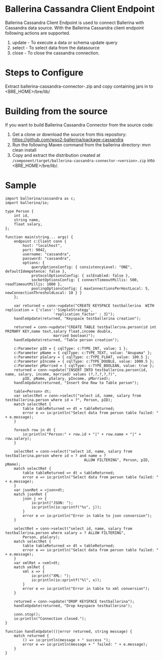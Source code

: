 # Ballerina Cassandra Client Endpoint

Ballerina Cassandra Client Endpoint is used to connect Ballerina with Cassandra data source. With the Ballerina Cassandra client endpoint following actions are supported.

1. update - To execute a data or schema update query
2. select - To select data from the datasource
3. close - To close the cassandra connection.

Steps to Configure
==================================

Extract ballerina-cassandra-connector-<version>.zip and copy containing jars in to <BRE_HOME>/bre/lib/

Building from the source
==================================
If you want to build Ballerina Cassandra Connector from the source code:

1. Get a clone or download the source from this repository:
    https://github.com/wso2-ballerina/package-cassandra
2. Run the following Maven command from the ballerina directory: 
    mvn clean install
3. Copy and extract the distribution created at `/component/target/ballerina-cassandra-connector-<version>.zip`  into <BRE_HOME>/bre/lib/.

Sample
==================================

```ballerina
import ballerina/cassandra as c;
import ballerina/io;

type Person {
    int id,
    string name,
    float salary,
};

function main(string... args) {
    endpoint c:Client conn {
        host: "localhost",
        port: 9042,
        username: "cassandra",
        password: "cassandra",
        options: {
            queryOptionsConfig: { consistencyLevel: "ONE", defaultIdempotence: false },
            protocolOptionsConfig: { sslEnabled: false },
            socketOptionsConfig: { connectTimeoutMillis: 500, readTimeoutMillis: 1000 },
            poolingOptionsConfig: { maxConnectionsPerHostLocal: 5, newConnectionThresholdLocal: 10 } }
    };

    var returned = conn->update("CREATE KEYSPACE testballerina  WITH replication = {'class':'SimpleStrategy',
                      'replication_factor' : 3}");
    handleUpdate(returned, "Keyspace testballerina creation");

    returned = conn->update("CREATE TABLE testballerina.person(id int PRIMARY KEY,name text,salary float,income double,
                      married boolean)");
    handleUpdate(returned, "Table person creation");

    c:Parameter pID = { cqlType: c:TYPE_INT, value: 1 };
    c:Parameter pName = { cqlType: c:TYPE_TEXT, value: "Anupama" };
    c:Parameter pSalary = { cqlType: c:TYPE_FLOAT, value: 100.5 };
    c:Parameter pIncome = { cqlType: c:TYPE_DOUBLE, value: 1000.5 };
    c:Parameter pMarried = { cqlType: c:TYPE_BOOLEAN, value: true };
    returned = conn->update("INSERT INTO testballerina.person(id, name, salary, income, married) values (?,?,?,?,?)",
        pID, pName, pSalary, pIncome, pMarried);
    handleUpdate(returned, "Insert One Row to Table person");

    table<Person> dt;
    var selectRet = conn->select("select id, name, salary from testballerina.person where id = ?", Person, pID);
    match selectRet {
        table tableReturned => dt = tableReturned;
        error e => io:println("Select data from person table failed: " + e.message);
    }

    foreach row in dt {
        io:println("Person:" + row.id + "|" + row.name + "|" + row.salary);
    }

    selectRet = conn->select("select id, name, salary from testballerina.person where id = ? and name = ?
                                    ALLOW FILTERING", Person, pID, pName);
    match selectRet {
        table tableReturned => dt = tableReturned;
        error e => io:println("Select data from person table failed: " + e.message);
    }
    var jsonRet = <json>dt;
    match jsonRet {
        json j => {
            io:print("JSON: ");
            io:println(io:sprintf("%s", j));
        }
        error e => io:println("Error in table to json conversion");
    }

    selectRet = conn->select("select id, name, salary from testballerina.person where salary = ? ALLOW FILTERING",
        Person, pSalary);
    match selectRet {
        table tableReturned => dt = tableReturned;
        error e => io:println("Select data from person table failed: " + e.message);
    }
    var xmlRet = <xml>dt;
    match xmlRet {
        xml x => {
            io:print("XML: ");
            io:println(io:sprintf("%l", x));
        }
        error e => io:println("Error in table to xml conversion");
    }

    returned = conn->update("DROP KEYSPACE testballerina");
    handleUpdate(returned, "Drop keyspace testballerina");

    conn.stop();
    io:println("Connection closed.");
}

function handleUpdate(()|error returned, string message) {
    match returned {
        () => io:println(message + " success ");
        error e => io:println(message + " failed: " + e.message);
    }
}
 ```
